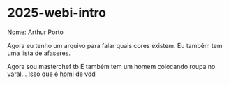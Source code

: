# 2025-webi-intro

Nome: Arthur Porto

Agora eu tenho um arquivo para falar quais cores existem.
Eu também tem uma lista de afaseres.

Agora sou masterchef tb
E também tem um homem colocando roupa no varal... Isso que é homi de vdd
